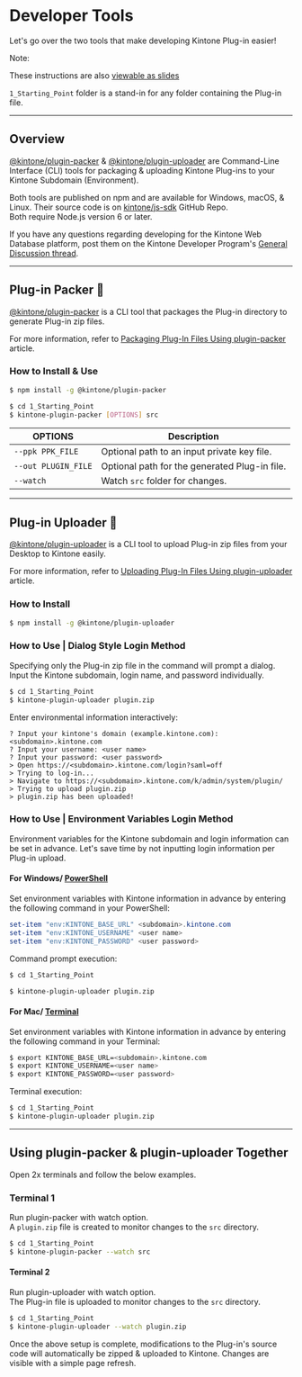 # Developer Tools
Let's go over the two tools that make developing Kintone Plug-in easier!

Note:

These instructions are also [viewable as slides](https://slides.trouni.com/?src=https://raw.githubusercontent.com/ahandsel/Table-Utility-Plug-in/main/Developer_Tools.md#/)

`1_Starting_Point` folder is a stand-in for any folder containing the Plug-in file.

---

## Overview

[@kintone/plugin-packer](https://github.com/kintone/js-sdk/tree/master/packages/plugin-packer) & [@kintone/plugin-uploader](https://github.com/kintone/js-sdk/tree/master/packages/plugin-uploader) are Command-Line Interface (CLI) tools for packaging & uploading Kintone Plug-ins to your Kintone Subdomain (Environment).

Both tools are published on npm and are available for Windows, macOS, & Linux. Their source code is on [kintone/js-sdk](https://github.com/kintone/js-sdk) GitHub Repo.  
Both require Node.js version 6 or later.

If you have any questions regarding developing for the Kintone Web Database platform, post them on the Kintone Developer Program's [General Discussion thread](https://developer.kintone.io/hc/en-us/community/topics/200378107-General-Discussion).

---

## Plug-in Packer 📩

[@kintone/plugin-packer](https://github.com/kintone/js-sdk/tree/master/packages/plugin-packer) is a CLI tool that packages the Plug-in directory to generate Plug-in zip files.  

For more information, refer to [Packaging Plug-In Files Using plugin-packer](https://developer.kintone.io/hc/en-us/articles/360008906274) article.

### How to Install & Use

```sh
$ npm install -g @kintone/plugin-packer

$ cd 1_Starting_Point
$ kintone-plugin-packer [OPTIONS] src
```

| OPTIONS             | Description                                  |
| ------------------- | -------------------------------------------- |
| `--ppk PPK_FILE`    | Optional path to an input private key file.  |
| `--out PLUGIN_FILE` | Optional path for the generated Plug-in file. |
| `--watch`           | Watch `src` folder for changes.              |

---

## Plug-in Uploader 📡

[@kintone/plugin-uploader](https://github.com/kintone/js-sdk/tree/master/packages/plugin-uploader) is a CLI tool to upload Plug-in zip files from your Desktop to Kintone easily.  


For more information, refer to [Uploading Plug-In Files Using plugin-uploader](https://developer.kintone.io/hc/en-us/articles/360009830414) article.

### How to Install

```sh
$ npm install -g @kintone/plugin-uploader
```


### How to Use | Dialog Style Login Method
Specifying only the Plug-in zip file in the command will prompt a dialog.
Input the Kintone subdomain, login name, and password individually.

```sh
$ cd 1_Starting_Point
$ kintone-plugin-uploader plugin.zip
```

Enter environmental information interactively:

```console
? Input your kintone's domain (example.kintone.com): <subdomain>.kintone.com
? Input your username: <user name>
? Input your password: <user password>
> Open https://<subdomain>.kintone.com/login?saml=off
> Trying to log-in...
> Navigate to https://<subdomain>.kintone.com/k/admin/system/plugin/
> Trying to upload plugin.zip
> plugin.zip has been uploaded!
```


### How to Use | Environment Variables Login Method
Environment variables for the Kintone subdomain and login information can be set in advance. Let's save time by not inputting login information per Plug-in upload.


#### For Windows/ [PowerShell](https://docs.microsoft.com/en-us/powershell/scripting/overview)

Set environment variables with Kintone information in advance by entering the following command in your PowerShell:

```PowerShell
set-item "env:KINTONE_BASE_URL" <subdomain>.kintone.com
set-item "env:KINTONE_USERNAME" <user name>
set-item "env:KINTONE_PASSWORD" <user password>
```

Command prompt execution:  

```sh
$ cd 1_Starting_Point

$ kintone-plugin-uploader plugin.zip
```


#### For Mac/ [Terminal](https://support.apple.com/guide/terminal/welcome/mac)

Set environment variables with Kintone information in advance by entering the following command in your Terminal:

```sh
$ export KINTONE_BASE_URL=<subdomain>.kintone.com
$ export KINTONE_USERNAME=<user name>
$ export KINTONE_PASSWORD=<user password>
```

Terminal execution:  

```sh
$ cd 1_Starting_Point
$ kintone-plugin-uploader plugin.zip
```

---

## Using plugin-packer & plugin-uploader Together
Open 2x terminals and follow the below examples.

### Terminal 1
Run plugin-packer with watch option.  
A `plugin.zip` file is created to monitor changes to the `src` directory.

```sh
$ cd 1_Starting_Point
$ kintone-plugin-packer --watch src
```


#### Terminal 2
Run plugin-uploader with watch option.  
The Plug-in file is uploaded to monitor changes to the `src` directory.

```sh
$ cd 1_Starting_Point
$ kintone-plugin-uploader --watch plugin.zip
```

Once the above setup is complete, modifications to the Plug-in's source code will automatically be zipped & uploaded to Kintone. Changes are visible with a simple page refresh.
